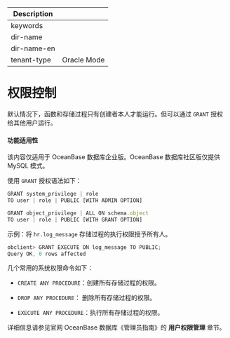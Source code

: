 | Description   |                 |
|---------------|-----------------|
| keywords      |                 |
| dir-name      |                 |
| dir-name-en   |                 |
| tenant-type   | Oracle Mode     |


# 权限控制

默认情况下，函数和存储过程只有创建者本人才能运行。但可以通过 `GRANT` 授权给其他用户运行。 

  <main id="notice" >
    <h4>功能适用性</h4>
    <p>该内容仅适用于 OceanBase 数据库企业版。OceanBase 数据库社区版仅提供 MySQL 模式。</p>
  </main>

使用 `GRANT` 授权语法如下：

```javascript
GRANT system_privilege | role  
TO user | role | PUBLIC [WITH ADMIN OPTION]

GRANT object_privilege | ALL ON schema.object  
TO user | role | PUBLIC [WITH GRANT OPTION]
```



示例：将 `hr.log_message` 存储过程的执行权限授予所有人。

```javascript
obclient> GRANT EXECUTE ON log_message TO PUBLIC;
Query OK, 0 rows affected 
```



几个常用的系统权限命令如下：

* `CREATE ANY PROCEDURE`：创建所有存储过程的权限。

  

* `DROP ANY PROCEDURE`： 删除所有存储过程的权限。

  

* `EXECUTE ANY PROCEDURE`：执行所有存储过程的权限。

  




详细信息请参见官网 OceanBase 数据库《管理员指南》的 **用户权限管理** 章节。

